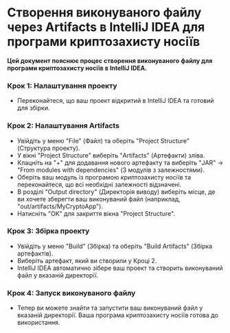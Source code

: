 # Створення виконуваного файлу через Artifacts в IntelliJ IDEA для програми криптозахисту носіїв

**Цей документ пояснює процес створення виконуваного файлу для програми криптозахисту носіїв в IntelliJ IDEA.**

### Крок 1: Налаштування проекту
- Переконайтеся, що ваш проект відкритий в IntelliJ IDEA та готовий для збірки.

### Крок 2: Налаштування Artifacts
- Увійдіть у меню "File" (Файл) та оберіть "Project Structure" (Структура проекту).
- У вікні "Project Structure" виберіть "Artifacts" (Артефакти) зліва.
- Клацніть на "+" для додавання нового артефакту та виберіть "JAR" -> "From modules with dependencies" (З модулів з залежностями).
- Оберіть ваш модуль із програмою криптозахисту носіїв та переконайтеся, що всі необхідні залежності відзначені.
- В розділі "Output directory" (Директорія виводу) виберіть місце, де ви хочете зберегти ваш виконуваний файл (наприклад, "out/artifacts/MyCryptoApp").
- Натисніть "OK" для закриття вікна "Project Structure".

### Крок 3: Збірка проекту
- Увійдіть у меню "Build" (Збірка) та оберіть "Build Artifacts" (Збірка артефактів).
- Виберіть артефакт, який ви створили у Кроці 2.
- IntelliJ IDEA автоматично зібере ваш проект та створить виконуваний файл у вказаній директорії.

### Крок 4: Запуск виконуваного файлу
- Тепер ви можете знайти та запустити ваш виконуваний файл у вказаній директорії. Ваша програма криптозахисту носіїв готова до використання.
